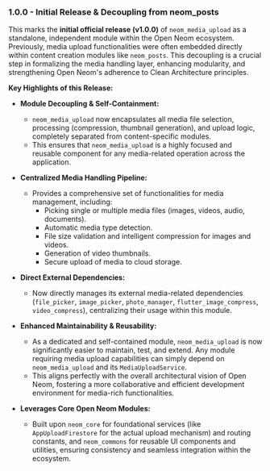 ### 1.0.0 - Initial Release & Decoupling from neom_posts

This marks the **initial official release (v1.0.0)** of `neom_media_upload` as a standalone, independent module within the Open Neom ecosystem. Previously, media upload functionalities were often embedded directly within content creation modules like `neom_posts`. This decoupling is a crucial step in formalizing the media handling layer, enhancing modularity, and strengthening Open Neom's adherence to Clean Architecture principles.

**Key Highlights of this Release:**

* **Module Decoupling & Self-Containment:**
    * `neom_media_upload` now encapsulates all media file selection, processing (compression, thumbnail generation), and upload logic, completely separated from content-specific modules.
    * This ensures that `neom_media_upload` is a highly focused and reusable component for any media-related operation across the application.

* **Centralized Media Handling Pipeline:**
    * Provides a comprehensive set of functionalities for media management, including:
        * Picking single or multiple media files (images, videos, audio, documents).
        * Automatic media type detection.
        * File size validation and intelligent compression for images and videos.
        * Generation of video thumbnails.
        * Secure upload of media to cloud storage.

* **Direct External Dependencies:**
    * Now directly manages its external media-related dependencies (`file_picker`, `image_picker`, `photo_manager`, `flutter_image_compress`, `video_compress`), centralizing their usage within this module.

* **Enhanced Maintainability & Reusability:**
    * As a dedicated and self-contained module, `neom_media_upload` is now significantly easier to maintain, test, and extend. Any module requiring media upload capabilities can simply depend on `neom_media_upload` and its `MediaUploadService`.
    * This aligns perfectly with the overall architectural vision of Open Neom, fostering a more collaborative and efficient development environment for media-rich functionalities.

* **Leverages Core Open Neom Modules:**
    * Built upon `neom_core` for foundational services (like `AppUploadFirestore` for the actual upload mechanism) and routing constants, and `neom_commons` for reusable UI components and utilities, ensuring consistency and seamless integration within the ecosystem.